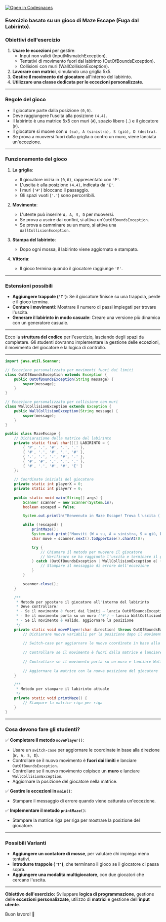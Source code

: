 [![Open in Codespaces](https://classroom.github.com/assets/launch-codespace-2972f46106e565e64193e422d61a12cf1da4916b45550586e14ef0a7c637dd04.svg)](https://classroom.github.com/open-in-codespaces?assignment_repo_id=18993120)
### Esercizio basato su un gioco di **Maze Escape (Fuga dal Labirinto)**.  

### **Obiettivi dell'esercizio**
1. **Usare le eccezioni** per gestire:
   - Input non validi (InputMismatchException).
   - Tentativi di movimento fuori dal labirinto (OutOfBoundsException).
   - Collisioni con muri (WallCollisionException).
2. **Lavorare con matrici**, simulando una griglia 5x5.
3. **Gestire il movimento del giocatore** all'interno del labirinto.
4. **Utilizzare una classe dedicata per le eccezioni personalizzate.**

---

### **Regole del gioco**
- Il giocatore parte dalla posizione `(0,0)`.
- Deve raggiungere l’uscita alla posizione `(4,4)`.
- Il labirinto è una matrice 5x5 con muri (`#`), spazio libero (`.`) e il giocatore (`P`).
- Il giocatore si muove con `W (su), A (sinistra), S (giù), D (destra)`.
- Se prova a muoversi fuori dalla griglia o contro un muro, viene lanciata un'eccezione.

---

### **Funzionamento del gioco**
1. **La griglia**:
   - Il giocatore inizia in `(0,0)`, rappresentato con `'P'`.
   - L'uscita è alla posizione `(4,4)`, indicata da `'E'`.
   - I muri (`'#'`) bloccano il passaggio.
   - Gli spazi vuoti (`'.'`) sono percorribili.

2. **Movimento**:
   - L'utente può inserire `W, A, S, D` per muoversi.
   - Se prova a uscire dai confini, si attiva un'`OutOfBoundsException`.
   - Se prova a camminare su un muro, si attiva una `WallCollisionException`.

3. **Stampa del labirinto**:
   - Dopo ogni mossa, il labirinto viene aggiornato e stampato.

4. **Vittoria**:
   - Il gioco termina quando il giocatore raggiunge `'E'`.

---

### **Estensioni possibili**
- **Aggiungere trappole (`'T'`)**: Se il giocatore finisce su una trappola, perde e il gioco termina.
- **Contare i movimenti**: Mostrare il numero di passi impiegati per trovare l'uscita.
- **Generare il labirinto in modo casuale**: Creare una versione più dinamica con un generatore casuale.

---

Ecco la **struttura del codice** per l'esercizio, lasciando degli spazi da completare. Gli studenti dovranno implementare la gestione delle eccezioni, il movimento del giocatore e la logica di controllo.  

---

```java
import java.util.Scanner;

// Eccezione personalizzata per movimenti fuori dai limiti
class OutOfBoundsException extends Exception {
    public OutOfBoundsException(String message) {
        super(message);
    }
}

// Eccezione personalizzata per collisione con muri
class WallCollisionException extends Exception {
    public WallCollisionException(String message) {
        super(message);
    }
}

public class MazeEscape {
    // Dichiarazione della matrice del labirinto
    private static final char[][] LABIRINTO = {
        { 'P', '.', '#', '.', '.' },
        { '#', '.', '#', '.', '#' },
        { '.', '.', '.', '#', '.' },
        { '#', '#', '.', '.', '.' },
        { '#', '.', '#', '#', 'E' }
    };

    // Coordinate iniziali del giocatore
    private static int playerX = 0;
    private static int playerY = 0;
    
    public static void main(String[] args) {
        Scanner scanner = new Scanner(System.in);
        boolean escaped = false;

        System.out.println("Benvenuto in Maze Escape! Trova l'uscita ('E').");

        while (!escaped) {
            printMaze();
            System.out.print("Muoviti (W = su, A = sinistra, S = giù, D = destra): ");
            char move = scanner.next().toUpperCase().charAt(0);

            try {
                // Chiamare il metodo per muovere il giocatore
                // Verificare se ha raggiunto l'uscita e terminare il gioco
            } catch (OutOfBoundsException | WallCollisionException e) {
                // Stampare il messaggio di errore dell'eccezione
            }
        }

        scanner.close();
    }

    /**
     * Metodo per spostare il giocatore all'interno del labirinto
     * Deve controllare:
     * - Se il movimento è fuori dai limiti → lancia OutOfBoundsException
     * - Se il movimento porta su un muro ('#') → lancia WallCollisionException
     * - Se il movimento è valido, aggiornare la posizione
     */
    private static void movePlayer(char direction) throws OutOfBoundsException, WallCollisionException {
        // Dichiarare nuove variabili per la posizione dopo il movimento
        
        // Switch-case per aggiornare le nuove coordinate in base alla direzione
        
        // Controllare se il movimento è fuori dalla matrice e lanciare OutOfBoundsException
        
        // Controllare se il movimento porta su un muro e lanciare WallCollisionException
        
        // Aggiornare la matrice con la nuova posizione del giocatore
    }

    /**
     * Metodo per stampare il labirinto attuale
     */
    private static void printMaze() {
        // Stampare la matrice riga per riga
    }
}
```

---

### **Cosa devono fare gli studenti?**
✅ **Completare il metodo `movePlayer()`**:  
   - Usare un `switch-case` per aggiornare le coordinate in base alla direzione (`W, A, S, D`).  
   - Controllare se il nuovo movimento è **fuori dai limiti** e lanciare `OutOfBoundsException`.  
   - Controllare se il nuovo movimento colpisce un **muro** e lanciare `WallCollisionException`.  
   - Aggiornare la posizione del giocatore nella matrice.  

✅ **Gestire le eccezioni in `main()`**:  
   - Stampare il messaggio di errore quando viene catturata un'eccezione.  

✅ **Implementare il metodo `printMaze()`**:  
   - Stampare la matrice riga per riga per mostrare la posizione del giocatore.  

---

### **Possibili Varianti**
- **Aggiungere un contatore di mosse**, per valutare chi impiega meno tentativi.  
- **Introdurre trappole (`'T'`)**, che terminano il gioco se il giocatore ci passa sopra.  
- **Aggiungere una modalità multigiocatore**, con due giocatori che cercano l'uscita.  

---

**Obiettivo dell'esercizio:** Sviluppare **logica di programmazione**, gestione delle **eccezioni personalizzate**, utilizzo di **matrici** e gestione dell'**input utente**.  

Buon lavoro! 🎲
